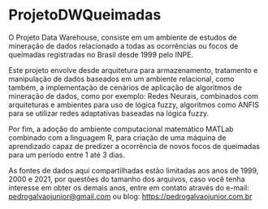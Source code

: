 # ProjetoDWQueimadas

O Projeto Data Warehouse, consiste em um ambiente de estudos de mineração de dados relacionado a todas as ocorrências ou focos de queimadas registradas no Brasil desde 1999 pelo INPE.

Este projeto envolve desde arquitetura para armazenamento, tratamento e manipulação de dados baseados em um ambiente relacional, como também, a implementação de cenários de aplicação de algoritmos de mineração de dados, como por exemplo: Redes Neurais, combinados com arquiteturas e ambientes para uso de lógica fuzzy, algoritmos como ANFIS para se utilizar redes adaptativas baseadas na lógica fuzzy.

Por fim, a adoção do ambiente computacional matemático MATLab combinado com a linguagem R, para criação de uma máquina de aprendizado capaz de predizer a ocorrência de novos focos de queimadas para um período entre 1 até 3 dias.

As fontes de dados aqui compartilhadas estão limitadas aos anos de 1999, 2000 e 2021, por questões do tamanho dos arquivos, caso você tenha interesse em obter os demais anos, entre em contato através do e-mail: pedrogalvaojunior@gmail.com ou blog: https://pedrogalvaojunior.com.br
